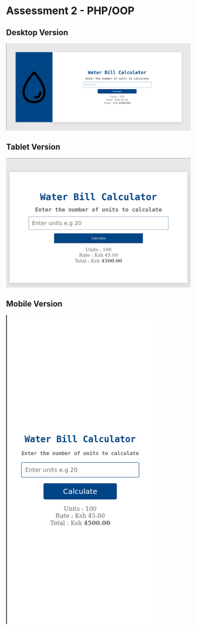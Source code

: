 # Assessment 2 - PHP/OOP




## Desktop Version
![Desktop](./images/desktop.jpg)

## Tablet Version
![Tablet](./images/tablet.jpg)

## Mobile Version
![Mobile](./images/mobile.jpg)
